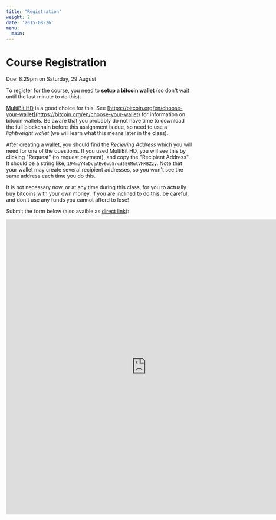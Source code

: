 ```yaml
---
title: "Registration"
weight: 2
date: '2015-08-26'
menu:
  main:
---
```


# Course Registration

   <div class="due">
Due: 8:29pm on Saturday, 29 August
   </div>

To register for the course, you need to **setup a bitcoin wallet** (so
don't wait until the last minute to do this).

[MultiBit HD](https://multibit.org/) is a good choice for this.  See
[https://bitcoin.org/en/choose-your-wallet](https://bitcoin.org/en/choose-your-wallet)
for information on bitcoin wallets.  Be aware that you probably do not
have time to download the full blockchain before this assignment is due,
so need to use a _lightweight wallet_ (we will learn what this means
later in the class).

After creating a wallet, you should find the _Recieving Address_ which
you will need for one of the questions.  If you used MultiBit HD, you
will see this by clicking "Request" (to request payment), and copy the
"Recipient Address".  It should be a string like,
`19WmbY4nDcjAEv6wb5rcd5E6MutVMXBZzy`.  Note that your wallet may create
several recipient addresses, so you won't see the same address each time
you do this.

It is not necessary now, or at any time during this class, for you to
actually buy bitcoins with your own money.  If you are inclined to do
this, be careful, and don't use any funds you cannot afford to lose!

Submit the form below (also avaible as [direct link](https://docs.google.com/forms/d/1taP-16YrkyfNMjZxDkz5dF3BTaFd5wrDdIcZPq7OYmE/viewform?usp=send_form)):

<iframe src="https://docs.google.com/forms/d/1taP-16YrkyfNMjZxDkz5dF3BTaFd5wrDdIcZPq7OYmE/viewform?embedded=true" width="760" height="800" frameborder="0" marginheight="0" marginwidth="0">Loading...</iframe>

